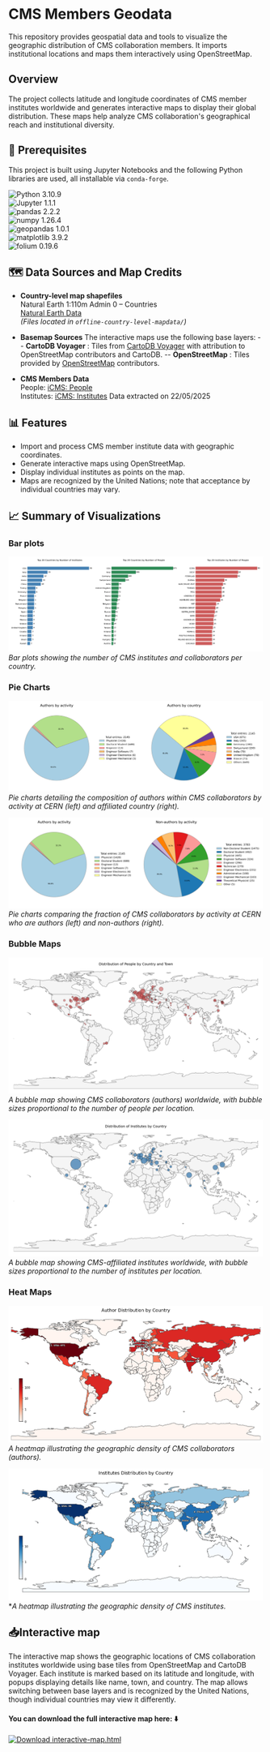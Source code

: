 # CMS Members Geodata

This repository provides geospatial data and tools to visualize the geographic distribution of CMS collaboration members. It imports institutional locations and maps them interactively using OpenStreetMap.

## Overview

The project collects latitude and longitude coordinates of CMS member institutes worldwide and generates interactive maps to display their global distribution. These maps help analyze CMS collaboration's geographical reach and institutional diversity.

## 🔧 Prerequisites

This project is built using Jupyter Notebooks and the following Python libraries are used, all installable via `conda-forge`.

![Python 3.10.9](https://img.shields.io/badge/Python-3.10.9-blue?logo=python)  
![Jupyter 1.1.1](https://img.shields.io/badge/Jupyter-1.1.1-orange?logo=jupyter)  
![pandas 2.2.2](https://img.shields.io/badge/pandas-2.2.2-lightgrey?logo=pandas)  
![numpy 1.26.4](https://img.shields.io/badge/numpy-1.26.4-lightgrey?logo=numpy)  
![geopandas 1.0.1](https://img.shields.io/badge/geopandas-1.0.1-lightgrey)  
![matplotlib 3.9.2](https://img.shields.io/badge/matplotlib-3.9.2-lightgrey?logo=matplotlib)  
![folium 0.19.6](https://img.shields.io/badge/folium-0.19.6-lightgrey)  

## 🗺️ Data Sources and Map Credits

- **Country-level map shapefiles**  
  Natural Earth 1:110m Admin 0 – Countries  
  [Natural Earth Data](https://www.naturalearthdata.com/downloads/110m-cultural-vectors/110m-admin-0-countries/)  
  *(Files located in `offline-country-level-mapdata/`)*

- **Basemap Sources**
The interactive maps use the following base layers:
-- **CartoDB Voyager** : Tiles from [CartoDB Voyager](https://carto.com/attributions) with attribution to OpenStreetMap contributors and CartoDB.
-- **OpenStreetMap** : Tiles provided by [OpenStreetMap](https://www.openstreetmap.org) contributors.

- **CMS Members Data**  
People: [iCMS: People](https://icms.cern.ch/tools/collaboration/people)  
Institutes: [iCMS: Institutes](https://icms.cern.ch/tools/collaboration/institutes)
Data extracted on 22/05/2025

## 📊 Features

- Import and process CMS member institute data with geographic coordinates.
- Generate interactive maps using OpenStreetMap.
- Display individual institutes as points on the map.
- Maps are recognized by the United Nations; note that acceptance by individual countries may vary.

## 📈 Summary of Visualizations

### Bar plots
![Bar Plot](plots/barplot.png)  
*Bar plots showing the number of CMS institutes and collaborators per country.*

### Pie Charts
![Piechart Authors](plots/piechart_authors.png)  
*Pie charts detailing the composition of authors within CMS collaborators by activity at CERN (left) and affiliated country (right).*

![Piechart Authors vs Nonauthors](plots/piechart_authors-vs-nonauthors.png)  
*Pie charts comparing the fraction of CMS collaborators by activity at CERN who are authors (left) and non-authors (right).*

### Bubble Maps
![Bubble Map People](plots/bubblemap_people.png)  
*A bubble map showing CMS collaborators (authors) worldwide, with bubble sizes proportional to the number of people per location.*

![Bubble Map Institutes](plots/bubblemap_institutes.png)  
*A bubble map showing CMS-affiliated institutes worldwide, with bubble sizes proportional to the number of institutes per location.*

### Heat Maps
![Heatmap People](plots/heatmap_people.png)  
*A heatmap illustrating the geographic density of CMS collaborators (authors).*

![Heatmap Institutes](plots/heatmap_institutes.png)  
**A heatmap illustrating the geographic density of CMS institutes.*

## 📥Interactive map

The interactive map shows the geographic locations of CMS collaboration institutes worldwide using base tiles from OpenStreetMap and CartoDB Voyager. Each institute is marked based on its latitude and longitude, with popups displaying details like name, town, and country. The map allows switching between base layers and is recognized by the United Nations, though individual countries may view it differently.

#### You can download the full interactive map here:  ⬇️

[![ Download interactive-map.html](https://img.shields.io/badge/Download%20interactive--map.html-brightgreen?style=for-the-badge&logo=github)](https://github.com/phazarik/cms-members-geodata/releases/download/v1.0/interactive-map.html)
